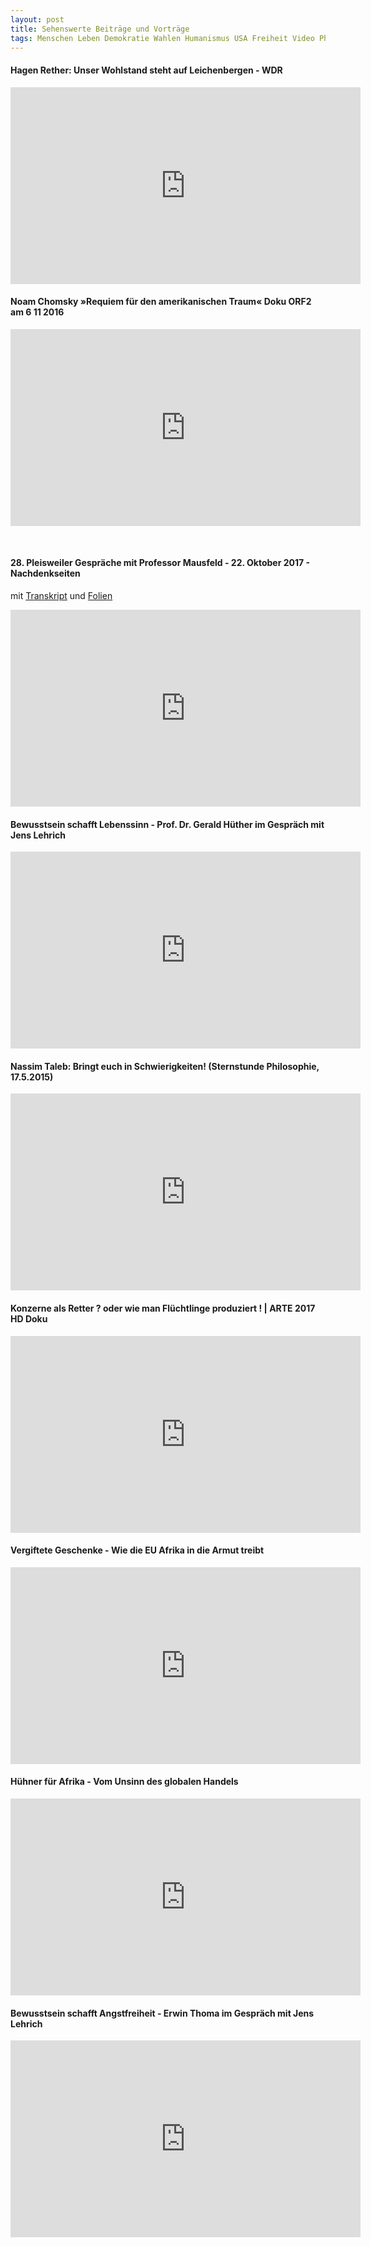 ```yaml
---
layout: post
title: Sehenswerte Beiträge und Vorträge
tags: Menschen Leben Demokratie Wahlen Humanismus USA Freiheit Video Philosophie
---
```

#### Hagen Rether: Unser Wohlstand steht auf Leichenbergen - WDR

<iframe width="560" height="315" src="https://www.youtube.com/embed/kDV29Kkc-LA" frameborder="0" allowfullscreen></iframe>


#### Noam Chomsky »Requiem für den amerikanischen Traum« Doku ORF2 am 6 11 2016

<iframe width="560" height="315" src="https://www.youtube.com/embed/T2LfL-Ez6O4" frameborder="0" allowfullscreen></iframe>

<br /><!--more-->
#### 28. Pleisweiler Gespräche mit Professor Mausfeld - 22. Oktober 2017 - Nachdenkseiten
mit [Transkript](http://www.nachdenkseiten.de/upload/pdf/171022-Mausfeld_Transkript_Landau_NDS.pdf) und [Folien](http://www.nachdenkseiten.de/upload/pdf/171022-Mausfeld_Folien_Landau_NDS.pdf)

<iframe width="560" height="315" src="https://www.youtube.com/embed/aK1eUnfcK4Q" frameborder="0" allowfullscreen></iframe>

#### Bewusstsein schafft Lebenssinn - Prof. Dr. Gerald Hüther im Gespräch mit Jens Lehrich

<iframe width="560" height="315" src="https://www.youtube.com/embed/_DLc_wBsSaQ" frameborder="0" allowfullscreen></iframe>

#### Nassim Taleb: Bringt euch in Schwierigkeiten! (Sternstunde Philosophie, 17.5.2015)

<iframe width="560" height="315" src="https://www.youtube.com/embed/FtkZWU0Zwjo" frameborder="0" allowfullscreen></iframe>

#### Konzerne als Retter ? oder wie man Flüchtlinge produziert ! | ARTE 2017 HD Doku

<iframe width="560" height="315" src="https://www.youtube.com/embed/GI9OWiq_h8k" frameborder="0" allowfullscreen></iframe>

#### Vergiftete Geschenke - Wie die EU Afrika in die Armut treibt

<iframe width="560" height="315" src="https://www.youtube.com/embed/TjV2lCIRblw" frameborder="0" allowfullscreen></iframe>

#### Hühner für Afrika - Vom Unsinn des globalen Handels

<iframe width="560" height="315" src="https://www.youtube.com/embed/oYuUaFo8Pyc" frameborder="0" allowfullscreen></iframe>

#### Bewusstsein schafft Angstfreiheit - Erwin Thoma im Gespräch mit Jens Lehrich

<iframe width="560" height="315" src="https://www.youtube.com/embed/CaGzK9l66bc" frameborder="0" allowfullscreen></iframe>
